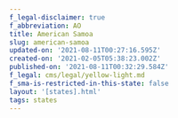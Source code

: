 ```yaml
---
f_legal-disclaimer: true
f_abbreviation: AO
title: American Samoa
slug: american-samoa
updated-on: '2021-08-11T00:27:16.595Z'
created-on: '2021-02-05T05:38:23.002Z'
published-on: '2021-08-11T00:32:29.584Z'
f_legal: cms/legal/yellow-light.md
f_sma-is-restricted-in-this-state: false
layout: '[states].html'
tags: states
---
```



